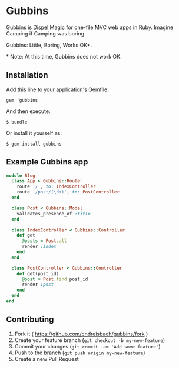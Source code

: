 # Gubbins

Gubbins is [Dispel Magic](http://www.d20srd.org/srd/spells/dispelMagic.htm) for
one-file MVC web apps in Ruby. Imagine Camping if Camping was boring.

Gubbins: Little, Boring, Works OK*.

\* Note: At this time, Gubbins does not work OK.

## Installation

Add this line to your application's Gemfile:

    gem 'gubbins'

And then execute:

    $ bundle

Or install it yourself as:

    $ gem install gubbins

## Example Gubbins app

```ruby
module Blog
  class App < Gubbins::Router
    route '/', to: IndexController
    route '/post/(\d+)', to: PostController
  end

  class Post < Gubbins::Model
    validates_presence_of :title
  end

  class IndexController < Gubbins::Controller
    def get
      @posts = Post.all
      render :index
    end
  end

  class PostController < Gubbins::Controller
    def get(post_id)
      @post = Post.find post_id
      render :post
    end
  end
end
```

## Contributing

1. Fork it ( https://github.com/cndreisbach/gubbins/fork )
2. Create your feature branch (`git checkout -b my-new-feature`)
3. Commit your changes (`git commit -am 'Add some feature'`)
4. Push to the branch (`git push origin my-new-feature`)
5. Create a new Pull Request
